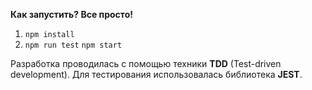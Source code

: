 **Как запустить? Все просто!**

1. `npm install`
2. `npm run test`
   `npm start`

Разработка проводилась с помощью техники **TDD** (Test-driven development).
Для тестирования использовалась библиотека **JEST**.
